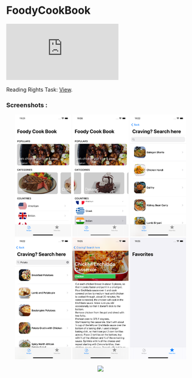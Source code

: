 # FoodyCookBook

<object data="https://github.com/ayush5harma/FoodyCookBook/blob/main/ReadingRights.pdf" type="application/pdf" width="700px" height="700px">
    <embed src="https://github.com/ayush5harma/FoodyCookBook/blob/main/ReadingRights.pdf">
        <p>Reading Rights Task: <a href="https://github.com/ayush5harma/FoodyCookBook/blob/main/ReadingRights.pdf">View</a>.</p>
    </embed>
</object>

### Screenshots :  

<p align="center">
  <img src="https://github.com/ayush5harma/FoodyCookBook/blob/main/Screenshot/Simulator_Screen_Shot_iPhone_12_Pro_2021_02_01_at_23_20_53.png"  width="150" />
  <img src="https://github.com/ayush5harma/FoodyCookBook/blob/main/Screenshot/Simulator_Screen_Shot_iPhone_12_Pro_2021_02_01_at_23_28_58.png"  width="150"/>
  <img src="https://github.com/ayush5harma/FoodyCookBook/blob/main/Screenshot/Simulator_Screen_Shot_iPhone_12_Pro_2021_02_01_at_23_22_07.png"  width="150"/>
  <img src="https://github.com/ayush5harma/FoodyCookBook/blob/main/Screenshot/Simulator_Screen_Shot_iPhone_12_Pro_2021_02_01_at_23_22_52.png"  width="150"/>
  <img src="https://github.com/ayush5harma/FoodyCookBook/blob/main/Screenshot/Simulator_Screen_Shot_iPhone_12_Pro_2021_02_01_at_23_25_26.png"  width="150"/>
  <img src="https://github.com/ayush5harma/FoodyCookBook/blob/main/Screenshot/Simulator_Screen_Shot_iPhone_12_Pro_2021_02_01_at_23_25_42.png"  width="150"/>
</p>
<p align="center">
  <img src="https://user-images.githubusercontent.com/47772616/106565733-4342aa00-6555-11eb-8105-81e9f91d1450.gif">
</p>



